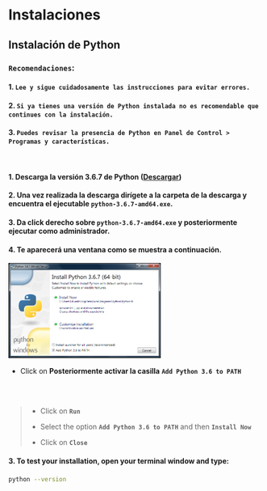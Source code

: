 # Instalaciones




## **Instalación de Python**

### `Recomendaciones`: 
#### 1. `Lee y sigue cuidadosamente las instrucciones para evitar errores.`<br>
#### 2. `Si ya tienes una versión de Python instalada no es recomendable que continues con la instalación.`<br>
#### 3. `Puedes revisar la presencia de Python en Panel de Control > Programas y características.`<br><br><br>

#### **1**. Descarga la versión 3.6.7 de Python ([Descargar](https://www.python.org/ftp/python/3.6.7/python-3.6.7-amd64.exe))

#### **2**. Una vez realizada la descarga dirígete a la carpeta de la descarga y encuentra el ejecutable `python-3.6.7-amd64.exe`.<br>

#### **3**. Da click derecho sobre `python-3.6.7-amd64.exe` y posteriormente ejecutar como administrador.<br>

#### **4**. Te aparecerá una ventana como se muestra a continuación.<br>
<img src="https://raw.githubusercontent.com/bioinfproject/bioinfo/master/Folder/Python_2.PNG" width = 60%><br>

- Click on **Posteriormente activar la casilla** **`Add Python 3.6 to PATH`**<br>


<br>
<br>


> - Click on **`Run`**<br>
> 
> - Select the option **`Add Python 3.6 to PATH`** and then **`Install Now`**<br> 
> - Click on **`Close`**<br>
> 
#### **3**. To test your installation, open your terminal window and type:

```bash
python --version
```



